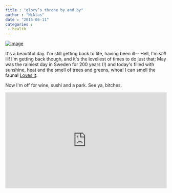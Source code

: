 ```yaml
---
title : "glory’s throne by and by"
author : "Niklas"
date : "2015-06-11"
categories : 
 - health
---
```


[![image](https://niklasblog.com/wp-content/wpid-14338639008492.jpg "1433863900849.jpg")](https://niklasblog.com/wp-content/wpid-14338639008493.jpg)

It's a beautiful day. I'm still getting back to life, having been ill-- Hell, I'm _still_ ill! I'm getting back though, and it's the loveliest of times to do just that; May was the rainiest day in Sweden for 200 years (!) and today's filled with sunshine, heat and the smell of trees and greens, whoa! I can smell the fauna! [Loves it](https://www.youtube.com/watch?v=ffMXfdYL41E).

Now I'm off for wine, sushi and a park. See ya, bitches.

<iframe width="100%" height="300" scrolling="no" frameborder="no" src="https://w.soundcloud.com/player/?url=https%3A//api.soundcloud.com/tracks/195141102&amp;auto_play=false&amp;hide_related=false&amp;show_comments=true&amp;show_user=true&amp;show_reposts=false&amp;visual=true"></iframe>
